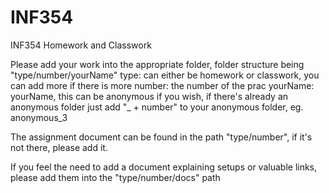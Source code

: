 # INF354
INF354 Homework and Classwork

Please add your work into the appropriate folder, folder structure being
"type/number/yourName"
type: can either be homework or classwork, you can add more if there is more
number: the number of the prac
yourName: yourName, this can be anonymous if you wish, if there's already an anonymous folder just add "_ + number" to your anonymous folder, eg. anonymous_3

The assignment document can be found in the path "type/number", if it's not there, please add it.

If you feel the need to add a document explaining setups or valuable links, please add them into the "type/number/docs" path
